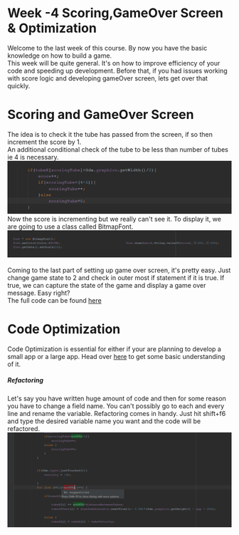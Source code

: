 <h1>Week -4 Scoring,GameOver Screen & Optimization</h1>
Welcome to the last week of this course. By now you have the basic knowledge on how to build a game.<br>
This week will be quite general. It's on how to improve efficiency of your code and speeding up development. Before that, if you had
issues working with score logic and developing gameOver screen, lets get over that quickly.

<h1> Scoring and GameOver Screen</h1>
The idea is to check it the tube has passed from the screen, if so then increment the score by 1.<br>
An additional conditional check of the tube to be less than number of tubes ie 4 is necessary.
<img src="https://raw.githubusercontent.com/thecoderpb/Android-Game-Development-With-LibGDX/master/blobs/scoring.png" alt="loading"><br>
Now the score is incrementing but we really can't see it. To display it, we are going to use a class called BitmapFont.<br>
<img src="https://raw.githubusercontent.com/thecoderpb/Android-Game-Development-With-LibGDX/master/blobs/font.png" alt="loading"> <br>
<br>
Coming to the last part of setting up game over screen, it's pretty easy. Just change game state to 2 and check in outer most if statement if it is
true. If true, we can capture the state of the game and display a game over message. Easy right?<br>
The full code can be found <a href="">here</a>

<h1>Code Optimization</h1>
Code Optimization is essential for either if your are planning to develop a small app or a large app. Head over <a href="https://www.viva64.com/en/t/0084/" alt="loading">here</a> to get some basic understanding of it.
<h5>Refactoring</h5>
Let's say you have written huge amount of code and then for some reason you have to change a field name. You can't possibly go to each
and every line and rename the variable. Refactoring comes in handy.
Just hit shift+f6 and type the desired variable name you want and the code will be refactored.
<img src="https://raw.githubusercontent.com/thecoderpb/Android-Game-Development-With-LibGDX/master/blobs/refactor.png">
